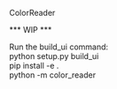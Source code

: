 ColorReader

*** WIP ***

Run the build_ui command:\
python setup.py build_ui\
pip install -e . \
python -m color_reader
